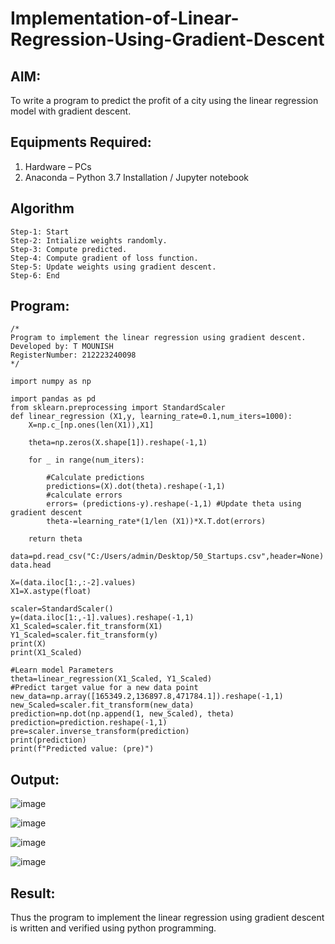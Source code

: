 # Implementation-of-Linear-Regression-Using-Gradient-Descent

## AIM:
To write a program to predict the profit of a city using the linear regression model with gradient descent.

## Equipments Required:
1. Hardware – PCs
2. Anaconda – Python 3.7 Installation / Jupyter notebook

## Algorithm
```
Step-1: Start
Step-2: Intialize weights randomly. 
Step-3: Compute predicted. 
Step-4: Compute gradient of loss function.
Step-5: Update weights using gradient descent.
Step-6: End
```
## Program:
```
/*
Program to implement the linear regression using gradient descent.
Developed by: T MOUNISH
RegisterNumber: 212223240098
*/

import numpy as np

import pandas as pd 
from sklearn.preprocessing import StandardScaler 
def linear_regression (X1,y, learning_rate=0.1,num_iters=1000):
    X=np.c_[np.ones(len(X1)),X1]

    theta=np.zeros(X.shape[1]).reshape(-1,1)

    for _ in range(num_iters):

        #Calculate predictions 
        predictions=(X).dot(theta).reshape(-1,1)
        #calculate errors
        errors= (predictions-y).reshape(-1,1) #Update theta using gradient descent
        theta-=learning_rate*(1/len (X1))*X.T.dot(errors)

    return theta

data=pd.read_csv("C:/Users/admin/Desktop/50_Startups.csv",header=None)
data.head

X=(data.iloc[1:,:-2].values)
X1=X.astype(float)

scaler=StandardScaler()
y=(data.iloc[1:,-1].values).reshape(-1,1)
X1_Scaled=scaler.fit_transform(X1)
Y1_Scaled=scaler.fit_transform(y)
print(X)
print(X1_Scaled)

#Learn model Parameters
theta=linear_regression(X1_Scaled, Y1_Scaled)
#Predict target value for a new data point
new_data=np.array([165349.2,136897.8,471784.1]).reshape(-1,1)
new_Scaled=scaler.fit_transform(new_data)
prediction=np.dot(np.append(1, new_Scaled), theta)
prediction=prediction.reshape(-1,1)
pre=scaler.inverse_transform(prediction)
print(prediction)
print(f"Predicted value: (pre)")
```

## Output:
![image](https://github.com/user-attachments/assets/79fd109e-b98a-40c5-9952-6abb8e6d8ca2)

![image](https://github.com/user-attachments/assets/f284c504-1d58-41e9-a51a-e683a925deae)

![image](https://github.com/user-attachments/assets/42c318bb-fc6d-4098-a2d9-561a21e2f011)

![image](https://github.com/user-attachments/assets/c6e5e7ef-2111-4f52-af63-6470b5c533f8)


## Result:
Thus the program to implement the linear regression using gradient descent is written and verified using python programming.
